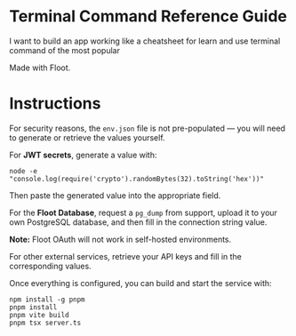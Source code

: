 # Terminal Command Reference Guide
        
I want to build an app working like a cheatsheet for learn and use terminal command of the most popular

Made with Floot.

# Instructions

For security reasons, the `env.json` file is not pre-populated — you will need to generate or retrieve the values yourself.  

For **JWT secrets**, generate a value with:  

```
node -e "console.log(require('crypto').randomBytes(32).toString('hex'))"
```

Then paste the generated value into the appropriate field.  

For the **Floot Database**, request a `pg_dump` from support, upload it to your own PostgreSQL database, and then fill in the connection string value.  

**Note:** Floot OAuth will not work in self-hosted environments.  

For other external services, retrieve your API keys and fill in the corresponding values.  

Once everything is configured, you can build and start the service with:  

```
npm install -g pnpm
pnpm install
pnpm vite build
pnpm tsx server.ts
```
